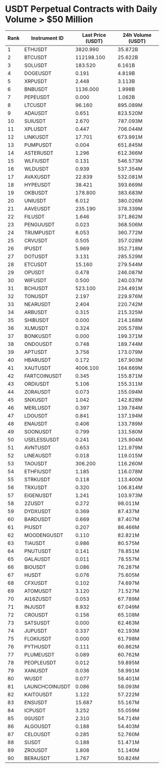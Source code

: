 # USDT Perpetual Contracts with Daily Volume > $50 Million

| Rank | Instrument ID | Last Price (USDT) | 24h Volume (USDT) |
|------|---------------|-------------------|-------------------|
| 1 | ETHUSDT | 3820.990 | 35.872B |
| 2 | BTCUSDT | 112198.100 | 25.622B |
| 3 | SOLUSDT | 183.520 | 6.161B |
| 4 | DOGEUSDT | 0.191 | 4.819B |
| 5 | XRPUSDT | 2.448 | 3.113B |
| 6 | BNBUSDT | 1136.000 | 1.998B |
| 7 | PEPEUSDT | 0.000 | 1.062B |
| 8 | LTCUSDT | 96.160 | 895.089M |
| 9 | ADAUSDT | 0.651 | 823.520M |
| 10 | SUIUSDT | 2.670 | 787.093M |
| 11 | XPLUSDT | 0.447 | 706.044M |
| 12 | LINKUSDT | 17.701 | 673.991M |
| 13 | PUMPUSDT | 0.004 | 651.845M |
| 14 | ASTERUSDT | 1.296 | 612.366M |
| 15 | WLFIUSDT | 0.131 | 546.573M |
| 16 | WLDUSDT | 0.939 | 537.354M |
| 17 | AVAXUSDT | 22.839 | 532.081M |
| 18 | HYPEUSDT | 38.421 | 393.669M |
| 19 | OKBUSDT | 178.800 | 383.683M |
| 20 | UNIUSDT | 6.012 | 380.026M |
| 21 | AAVEUSDT | 235.190 | 378.339M |
| 22 | FILUSDT | 1.646 | 371.862M |
| 23 | PENGUUSDT | 0.023 | 368.506M |
| 24 | TRUMPUSDT | 6.053 | 360.772M |
| 25 | CRVUSDT | 0.505 | 357.028M |
| 26 | IPUSDT | 5.969 | 352.718M |
| 27 | DOTUSDT | 3.131 | 285.529M |
| 28 | ETCUSDT | 15.160 | 279.544M |
| 29 | OPUSDT | 0.478 | 246.087M |
| 30 | WIFUSDT | 0.500 | 240.037M |
| 31 | BCHUSDT | 523.100 | 234.491M |
| 32 | TONUSDT | 2.197 | 229.976M |
| 33 | NEARUSDT | 2.404 | 220.742M |
| 34 | ARBUSDT | 0.315 | 215.325M |
| 35 | SHIBUSDT | 0.000 | 214.168M |
| 36 | XLMUSDT | 0.324 | 205.578M |
| 37 | BONKUSDT | 0.000 | 199.371M |
| 38 | ONDOUSDT | 0.748 | 189.744M |
| 39 | APTUSDT | 3.756 | 173.079M |
| 40 | HBARUSDT | 0.172 | 167.903M |
| 41 | XAUTUSDT | 4006.100 | 164.669M |
| 42 | FARTCOINUSDT | 0.345 | 155.871M |
| 43 | ORDIUSDT | 5.106 | 155.311M |
| 44 | ZORAUSDT | 0.073 | 155.094M |
| 45 | SNXUSDT | 1.042 | 142.828M |
| 46 | MERLUSDT | 0.397 | 139.784M |
| 47 | LDOUSDT | 0.841 | 137.194M |
| 48 | ENAUSDT | 0.406 | 133.789M |
| 49 | SOONUSDT | 0.799 | 131.580M |
| 50 | USELESSUSDT | 0.241 | 125.904M |
| 51 | AVNTUSDT | 0.653 | 121.979M |
| 52 | LINEAUSDT | 0.018 | 119.015M |
| 53 | TAOUSDT | 306.200 | 116.260M |
| 54 | ETHFIUSDT | 1.185 | 116.078M |
| 55 | STRKUSDT | 0.118 | 113.400M |
| 56 | TRXUSDT | 0.320 | 106.814M |
| 57 | EIGENUSDT | 1.241 | 103.973M |
| 58 | 2ZUSDT | 0.272 | 98.011M |
| 59 | DYDXUSDT | 0.369 | 87.437M |
| 60 | BARDUSDT | 0.669 | 87.407M |
| 61 | PIUSDT | 0.207 | 86.466M |
| 62 | MOODENGUSDT | 0.110 | 82.821M |
| 63 | TIAUSDT | 0.986 | 80.575M |
| 64 | PNUTUSDT | 0.141 | 78.851M |
| 65 | GALAUSDT | 0.011 | 78.557M |
| 66 | BIOUSDT | 0.086 | 76.287M |
| 67 | HUSDT | 0.076 | 75.605M |
| 68 | CFXUSDT | 0.102 | 74.697M |
| 69 | ATOMUSDT | 3.120 | 71.527M |
| 70 | AI16ZUSDT | 0.053 | 67.789M |
| 71 | INJUSDT | 8.932 | 67.049M |
| 72 | CROUSDT | 0.156 | 65.108M |
| 73 | SATSUSDT | 0.000 | 62.463M |
| 74 | JUPUSDT | 0.337 | 62.193M |
| 75 | FLOKIUSDT | 0.000 | 61.798M |
| 76 | PYTHUSDT | 0.111 | 60.862M |
| 77 | PLUMEUSDT | 0.089 | 60.762M |
| 78 | PEOPLEUSDT | 0.012 | 59.895M |
| 79 | XANUSDT | 0.036 | 58.991M |
| 80 | WUSDT | 0.077 | 58.401M |
| 81 | LAUNCHCOINUSDT | 0.086 | 58.093M |
| 82 | KAITOUSDT | 1.122 | 57.222M |
| 83 | ENSUSDT | 15.687 | 55.167M |
| 84 | ICPUSDT | 3.252 | 55.059M |
| 85 | 0GUSDT | 2.310 | 54.714M |
| 86 | ALGOUSDT | 0.188 | 54.403M |
| 87 | CELOUSDT | 0.285 | 52.760M |
| 88 | SUSDT | 0.188 | 51.471M |
| 89 | ZROUSDT | 1.808 | 51.140M |
| 90 | BERAUSDT | 1.767 | 50.824M |
